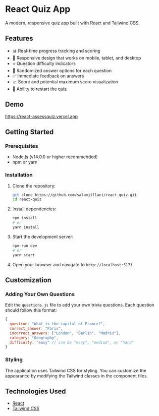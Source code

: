 # React Quiz App

A modern, responsive quiz app built with React and Tailwind CSS.


## Features

- 📊 Real-time progress tracking and scoring
-  📱  Responsive design that works on mobile, tablet, and desktop
- ⭐ Question difficulty indicators
- 🔄 Randomized answer options for each question
- ✅ Immediate feedback on answers
- 📈 Score and potential maximum score visualization
- 🔄 Ability to restart the quiz

## Demo

https://react-assessquiz.vercel.app

## Getting Started

### Prerequisites

- Node.js (v14.0.0 or higher recommended)
- npm or yarn

### Installation

1. Clone the repository:
   ```bash
   git clone https://github.com/salamjillani/react-quiz.git
   cd react-quiz
   ```

2. Install dependencies:
   ```bash
   npm install
   # or
   yarn install
   ```

3. Start the development server:
   ```bash
   npm run dev
   # or
   yarn start
   ```

4. Open your browser and navigate to `http://localhost:5173`


## Customization

### Adding Your Own Questions

Edit the `questions.js` file to add your own trivia questions. Each question should follow this format:

```javascript
{
  question: "What is the capital of France?",
  correct_answer: "Paris",
  incorrect_answers: ["London", "Berlin", "Madrid"],
  category: "Geography",
  difficulty: "easy" // can be "easy", "medium", or "hard"
}
```

### Styling

The application uses Tailwind CSS for styling. You can customize the appearance by modifying the Tailwind classes in the component files.


## Technologies Used

- [React](https://reactjs.org/)
- [Tailwind CSS](https://tailwindcss.com/)
